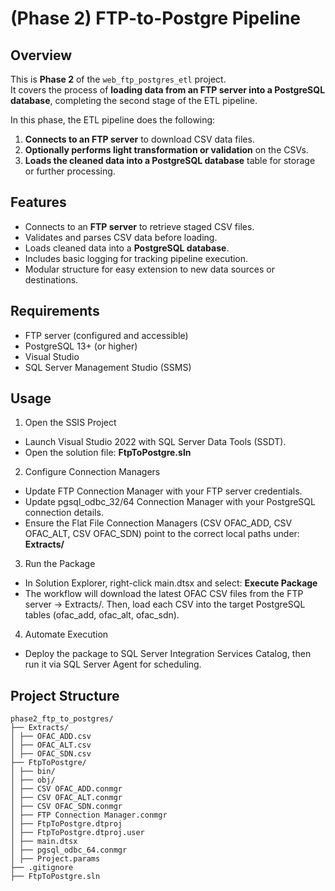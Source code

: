 # (Phase 2) FTP-to-Postgre Pipeline

## Overview

This is **Phase 2** of the `web_ftp_postgres_etl` project.  
It covers the process of **loading data from an FTP server into a PostgreSQL database**, completing the second stage of the ETL pipeline.

In this phase, the ETL pipeline does the following:

1. **Connects to an FTP server** to download CSV data files.
2. **Optionally performs light transformation or validation** on the CSVs.
3. **Loads the cleaned data into a PostgreSQL database** table for storage or further processing.

## Features

- Connects to an **FTP server** to retrieve staged CSV files.  
- Validates and parses CSV data before loading.  
- Loads cleaned data into a **PostgreSQL database**.  
- Includes basic logging for tracking pipeline execution.  
- Modular structure for easy extension to new data sources or destinations.  

## Requirements

- FTP server (configured and accessible)
- PostgreSQL 13+ (or higher)  
- Visual Studio
- SQL Server Management Studio (SSMS)

## Usage

1. Open the SSIS Project
- Launch Visual Studio 2022 with SQL Server Data Tools (SSDT).
- Open the solution file: **FtpToPostgre.sln**
2. Configure Connection Managers
- Update FTP Connection Manager with your FTP server credentials.
- Update pgsql_odbc_32/64 Connection Manager with your PostgreSQL connection details.
- Ensure the Flat File Connection Managers (CSV OFAC_ADD, CSV OFAC_ALT, CSV OFAC_SDN) point to the correct local paths under: **Extracts/**
3. Run the Package
- In Solution Explorer, right-click main.dtsx and select: **Execute Package**
- The workflow will download the latest OFAC CSV files from the FTP server → Extracts/. Then, load each CSV into the target PostgreSQL tables (ofac_add, ofac_alt, ofac_sdn).
4. Automate Execution
- Deploy the package to SQL Server Integration Services Catalog, then run it via SQL Server Agent for scheduling.

## Project Structure

```
phase2_ftp_to_postgres/
├── Extracts/
│ ├── OFAC_ADD.csv
│ ├── OFAC_ALT.csv
│ ├── OFAC_SDN.csv
├── FtpToPostgre/
│ ├── bin/
│ ├── obj/
│ ├── CSV OFAC_ADD.conmgr
│ ├── CSV OFAC_ALT.conmgr
│ ├── CSV OFAC_SDN.conmgr
│ ├── FTP Connection Manager.conmgr
│ ├── FtpToPostgre.dtproj
│ ├── FtpToPostgre.dtproj.user
│ ├── main.dtsx
│ ├── pgsql_odbc_64.conmgr
│ ├── Project.params
├── .gitignore
├── FtpToPostgre.sln
```